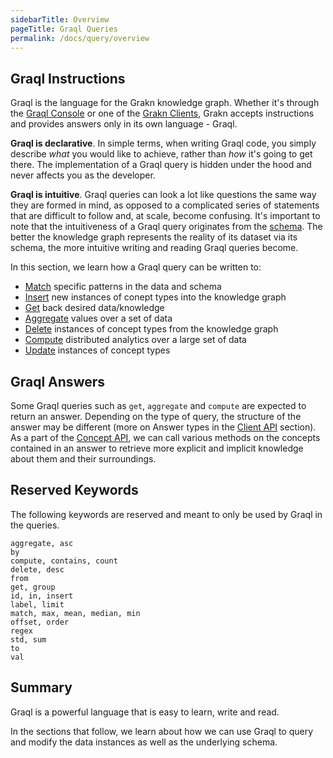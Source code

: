 ```yaml
---
sidebarTitle: Overview
pageTitle: Graql Queries
permalink: /docs/query/overview
---
```


## Graql Instructions
Graql is the language for the Grakn knowledge graph. Whether it's through the [Graql Console](/docs/running-grakn/console) or one of the [Grakn Clients](/docs/client-api/overview), Grakn accepts instructions and provides answers only in its own language - Graql.

**Graql is declarative**. In simple terms, when writing Graql code, you simply describe _what_ you would like to achieve, rather than _how_ it's going to get there. The implementation of a Graql query is hidden under the hood and never affects you as the developer.

**Graql is intuitive**. Graql queries can look a lot like questions the same way they are formed in mind, as opposed to a complicated series of statements that are difficult to follow and, at scale, become confusing. It's important to note that the intuitiveness of a Graql query originates from the [schema](/docs/schema/overview). The better the knowledge graph represents the reality of its dataset via its schema, the more intuitive writing and reading Graql queries become.

In this section, we learn how a Graql query can be written to:
- [Match](/docs/query/match-clause) specific patterns in the data and schema
- [Insert](/docs/query/insert-query) new instances of conept types into the knowledge graph
- [Get](/docs/query/get-query) back desired data/knowledge
- [Aggregate](/docs/query/aggregate-query) values over a set of data
- [Delete](/docs/query/delete-query) instances of concept types from the knowledge graph
- [Compute](/docs/query/compute-query) distributed analytics over a large set of data
- [Update](/docs/query/update-query) instances of concept types

## Graql Answers
Some Graql queries such as `get`, `aggregate` and `compute` are expected to return an answer. Depending on the type of query, the structure of the answer may be different (more on Answer types in the [Client API](/docs/client-api/overview#investigating-answers) section). As a part of the [Concept API](/docs/concept-api/overview), we can call various methods on the concepts contained in an answer to retrieve more explicit and implicit knowledge about them and their surroundings.

## Reserved Keywords
The following keywords are reserved and meant to only be used by Graql in the queries.

```graql
aggregate, asc
by
compute, contains, count
delete, desc
from
get, group
id, in, insert
label, limit
match, max, mean, median, min
offset, order
regex
std, sum
to
val
```

## Summary
Graql is a powerful language that is easy to learn, write and read.

In the sections that follow, we learn about how we can use Graql to query and modify the data instances as well as the underlying schema.